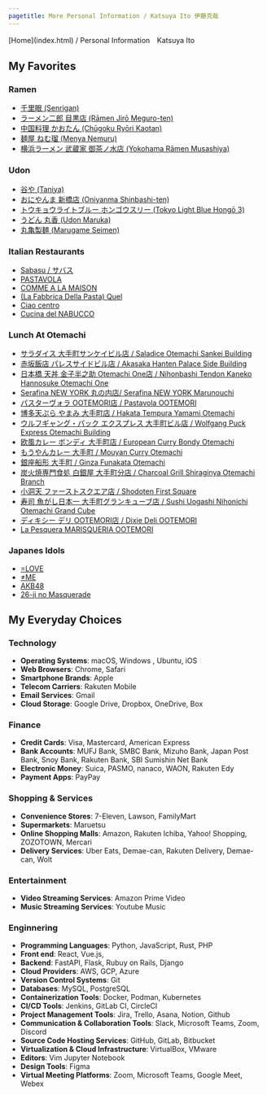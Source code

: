 ```yaml
---
pagetitle: More Personal Information / Katsuya Ito 伊藤克哉
---
```


<div class="navbar">
[Home](index.html) / Personal Information　Katsuya Ito
</div>


My Favorites
-----------------------

### Ramen
- [千里眼 (Senrigan)](https://tabelog.com/tokyo/A1318/A131811/13099150/)
- [ラーメン二郎 目黒店 (Rāmen Jirō Meguro-ten)](https://tabelog.com/tokyo/A1316/A131601/13003449/)
- [中国料理 かおたん (Chūgoku Ryōri Kaotan)](https://tabelog.com/tokyo/A1308/A130801/13005024/)
- [麺屋 ねむ瑠 (Menya Nemuru)](https://tabelog.com/tokyo/A1310/A131004/13186981/)
- [横浜ラーメン 武蔵家 御茶ノ水店 (Yokohama Rāmen Musashiya)](https://tabelog.com/tokyo/A1310/A131002/13208977/)

### Udon
- [谷や (Taniya)](https://tabelog.com/tokyo/A1302/A130204/13114085/)
- [おにやんま 新橋店 (Oniyanma Shinbashi-ten)](https://tabelog.com/tokyo/A1301/A130103/13162575/)
- [トウキョウライトブルー ホンゴウスリー (Tokyo Light Blue Hongō 3)](https://tabelog.com/tokyo/A1310/A131004/13240246/)
- [うどん 丸香 (Udon Maruka)](https://tabelog.com/tokyo/A1310/A131003/13000629/)
- [丸亀製麺 (Marugame Seimen)](https://tabelog.com/tokyo/A1303/A130301/13110627/)

### Italian Restaurants
- [Sabasu / サバス](https://tabelog.com/tokyo/A1308/A130801/13286782/)
- [PASTAVOLA](https://tabelog.com/tokyo/A1314/A131402/13121025/)
- [COMME A LA MAISON](https://tabelog.com/tokyo/A1301/A130101/13195126/)
- [(La Fabbrica Della Pasta) Quel](https://tabelog.com/tokyo/A1310/A131004/13188275/)
- [Ciao centro](https://tabelog.com/tokyo/A1311/A131106/13209959/)
- [Cucina del NABUCCO](https://tabelog.com/tokyo/A1308/A130801/13002186/)

### Lunch At Otemachi

- [サラダイス 大手町サンケイビル店 / Saladice Otemachi Sankei Building](https://tabelog.com/tokyo/A1302/A130201/13078766/)
- [赤坂飯店 パレスサイドビル店 / Akasaka Hanten Palace Side Building](https://tabelog.com/tokyo/A1302/A130201/13000142/)
- [日本橋 天丼 金子半之助 Otemachi One店 / Nihonbashi Tendon Kaneko Hannosuke Otemachi One](https://tabelog.com/tokyo/A1302/A130201/13247812/)
- [Serafina NEW YORK 丸の内店/ Serafina NEW YORK Marunouchi](https://tabelog.com/tokyo/A1302/A130201/13138919/)
- [パスターヴォラ OOTEMORI店 / Pastavola OOTEMORI](https://tabelog.com/tokyo/A1302/A130201/13160884/)
- [博多天ぷら やまみ 大手町店 / Hakata Tempura Yamami Otemachi](https://tabelog.com/tokyo/A1302/A130201/13197739/)
- [ウルフギャング・パック エクスプレス 大手町ビル店 / Wolfgang Puck Express Otemachi Building](https://tabelog.com/tokyo/A1302/A130201/13024515/)
- [欧風カレー ボンディ 大手町店 / European Curry Bondy Otemachi](https://tabelog.com/tokyo/A1310/A131002/13164093/)
- [もうやんカレー 大手町 / Mouyan Curry Otemachi](https://tabelog.com/tokyo/A1302/A130201/13205146/)
- [銀座船形 大手町 / Ginza Funakata Otemachi](https://tabelog.com/tokyo/A1302/A130201/13147928/)
- [炭火焼専門食処 白銀屋 大手町分店 / Charcoal Grill Shiraginya Otemachi Branch](https://tabelog.com/tokyo/A1310/A131002/13174072/)
- [小洞天 ファーストスクエア店 / Shodoten First Square](https://tabelog.com/tokyo/A1302/A130201/13011018/)
- [寿司 魚がし日本一 大手町グランキューブ店 / Sushi Uogashi Nihonichi Otemachi Grand Cube](https://tabelog.com/tokyo/A1302/A130201/13195444/)
- [ディキシー デリ OOTEMORI店 / Dixie Deli OOTEMORI](https://tabelog.com/tokyo/A1302/A130201/13160879/)
- [La Pesquera MARISQUERIA OOTEMORI](https://tabelog.com/tokyo/A1302/A130201/13160867/)

### Japanes Idols
- [=LOVE](https://equal-love.jp/)
- [≠ME](https://not-equal-me.jp/)
- [AKB48](https://www.akb48.co.jp/)
- [26-ji no Masquerade](https://x.com/nijimasu_staff)




My Everyday Choices
-----------------------

### Technology
- **Operating Systems**: macOS, Windows , Ubuntu, iOS
- **Web Browsers**: Chrome, Safari
- **Smartphone Brands**: Apple
- **Telecom Carriers**: Rakuten Mobile
- **Email Services**: Gmail
- **Cloud Storage**: Google Drive, Dropbox, OneDrive, Box

### Finance
- **Credit Cards**: Visa, Mastercard, American Express
- **Bank Accounts**: MUFJ Bank, SMBC Bank, Mizuho Bank, Japan Post Bank, Snoy Bank, Rakuten Bank, SBI Sumishin Net Bank
- **Electronic Money**: Suica, PASMO, nanaco, WAON, Rakuten Edy
- **Payment Apps**: PayPay

### Shopping & Services
- **Convenience Stores**: 7-Eleven, Lawson, FamilyMart
- **Supermarkets**: Maruetsu
- **Online Shopping Malls**: Amazon, Rakuten Ichiba, Yahoo! Shopping, ZOZOTOWN, Mercari
- **Delivery Services**: Uber Eats, Demae-can, Rakuten Delivery, Demae-can, Wolt

### Entertainment
- **Video Streaming Services**:  Amazon Prime Video
- **Music Streaming Services**: Youtube Music

### Enginnering
- **Programming Languages**: Python, JavaScript,  Rust, PHP
- **Front end**: React, Vue.js,
- **Backend**: FastAPI, Flask, Rubuy on Rails, Django
- **Cloud Providers**: AWS, GCP, Azure
- **Version Control Systems**: Git
- **Databases**: MySQL, PostgreSQL 
- **Containerization Tools**: Docker, Podman, Kubernetes
- **CI/CD Tools**: Jenkins, GitLab CI, CircleCI
- **Project Management Tools**: Jira, Trello, Asana, Notion, Github
- **Communication & Collaboration Tools**: Slack, Microsoft Teams, Zoom, Discord
- **Source Code Hosting Services**: GitHub, GitLab, Bitbucket
- **Virtualization & Cloud Infrastructure**: VirtualBox, VMware
- **Editors**: Vim Jupyter Notebook
- **Design Tools**: Figma
- **Virtual Meeting Platforms**: Zoom, Microsoft Teams, Google Meet, Webex

